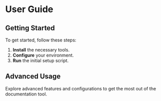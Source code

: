# User Guide

## Getting Started

To get started, follow these steps:

1. **Install** the necessary tools.
2. **Configure** your environment.
3. **Run** the initial setup script.

## Advanced Usage

Explore advanced features and configurations to get the most out of the documentation tool.
